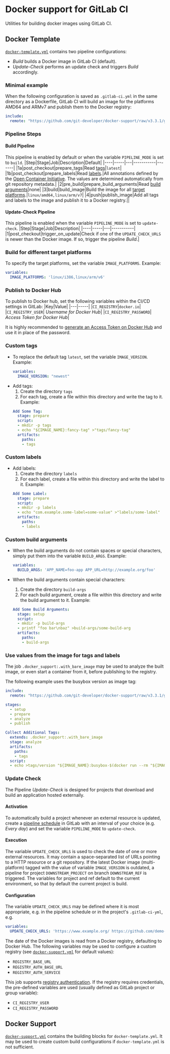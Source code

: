 # Docker support for GitLab CI
Utilities for building docker images using GitLab CI.

## Docker Template
[`docker-template.yml`](gitlab-ci/docker-template.yml) contains two pipeline configurations:
* _Build_ builds a Docker image in GitLab CI (default).
* _Update-Check_ performs an update check and triggers _Build_ accordingly.

### Minimal example
When the following configuration is saved as `.gitlab-ci.yml` in the same directory as a Dockerfile, GitLab CI will build an image for the platforms AMD64
and ARMv7 and publish them to the Docker registry:
```yaml
include:
  remote: "https://github.com/git-developer/docker-support/raw/v3.3.1/gitlab-ci/docker-template.yml"
```

### Pipeline Steps

#### Build Pipeline
This pipeline is enabled by default or when the variable `PIPELINE_MODE` is set to `build`.
|Step|Stage|Job|Description|Default|
|----|-----|---|-----------|-------|
|1a|post_checkout|prepare_tags|Read [tags](https://docs.docker.com/engine/reference/commandline/tag/)|`latest`|
|1b|post_checkout|prepare_labels|Read [labels](https://docs.docker.com/config/labels-custom-metadata/).|All annotations defined by the [Open Container Initiative](https://github.com/opencontainers/image-spec/blob/master/annotations.md#pre-defined-annotation-keys). The values are determined automatically from git repository metadata.|
|2|pre_build|prepare_build_arguments|Read [build arguments](https://docs.docker.com/engine/reference/commandline/build/#set-build-time-variables---build-arg)|none|
|3|build|build_image|Build the image for all [target platforms](https://docs.docker.com/buildx/working-with-buildx/#build-multi-platform-images).|`linux/amd64,linux/arm/v7`|
|4|push|publish_image|Add all tags and labels to the image and publish it to a Docker registry.||

#### Update-Check Pipeline
This pipeline is enabled when the variable `PIPELINE_MODE` is set to `update-check`.
|Step|Stage|Job|Description|
|----|-----|---|-----------|
|1|post_checkout|trigger_on_update|Check if one of the `UPDATE_CHECK_URLS` is newer than the Docker image. If so, trigger the pipeline _Build_.|

### Build for different target platforms
To specify the target platforms, set the variable `IMAGE_PLATFORMS`. Example:
```yaml
variables:
  IMAGE_PLATFORMS: 'linux/i386,linux/arm/v6'
```

### Publish to Docker Hub
To publish to Docker hub, set the following variables within the CI/CD settings in GitLab:
|Key|Value|
|---|-----|
|`CI_REGISTRY`|`docker.io`|
|`CI_REGISTRY_USER`| _Username for Docker Hub_|
|`CI_REGISTRY_PASSWORD`| _Access Token for Docker Hub_|

It is highly recommended to
[generate an Access Token on Docker Hub](https://docs.docker.com/docker-hub/access-tokens/)
and use it in place of the password.

### Custom tags
- To replace the default tag `latest`, set the variable `IMAGE_VERSION`. Example:
  ```yaml
  variables:
    IMAGE_VERSION: "newest"
  ```
- Add tags:
    1. Create the directory `tags`
    1. For each tag, create a file within this directory and write the tag to it.  Example:
  ```yaml
  Add Some Tag:
    stage: prepare
    script:
    - mkdir -p tags
    - echo "${IMAGE_NAME}:fancy-tag" >"tags/fancy-tag"
    artifacts:
      paths:
      - tags
  ```

### Custom labels
- Add labels:
    1. Create the directory `labels`
    1. For each label, create a file within this directory and write the label to it. Example:
  ```yaml
  Add Some Label:
    stage: prepare
    script:
    - mkdir -p labels
    - echo "com.example.some-label=some-value" >"labels/some-label"
    artifacts:
      paths:
      - labels
  ```

### Custom build arguments
* When the build arguments do not contain spaces or special characters,
  simply put them into the variable `BUILD_ARGS`. Example:
  ```yaml
  variables:
    BUILD_ARGS: 'APP_NAME=foo-app APP_URL=http://example.org/foo'
  ```

* When the build arguments contain special characters:
    1. Create the directory `build-args`
    1. For each build argument, create a file within this directory and write the build argument to it. Example:
  ```yaml
  Add Some Build Arguments:
    stage: setup
    script:
    - mkdir -p build-args
    - printf "foo bar\nbaz" >build-args/some-build-arg
    artifacts:
      paths:
      - build-args
  ```

### Use values from the image for tags and labels
The job `.docker_support:.with_bare_image` may be used to analyze the built
image, or even start a container from it, before publishing to the registry.

The following example uses the busybox version as image tag:
```yaml
include:
  remote: "https://github.com/git-developer/docker-support/raw/v3.3.1/gitlab-ci/docker-template.yml"

stages:
  - setup
  - prepare
  - analyze
  - publish

Collect Additional Tags:
  extends: .docker_support:.with_bare_image
  stage: analyze
  artifacts:
    paths:
    - tags
  script:
  - echo >tags/version "${IMAGE_NAME}:busybox-$(docker run --rm "${IMAGE_NAME}:${BUILD_CACHE}" sh -c 'busybox | head -1 | cut -d " " -f 2')"
```

### Update Check
The Pipeline _Update-Check_ is designed for projects that download and build an
application hosted externally.
#### Activation
To automatically build a project whenever an
external resource is updated, create a
[pipeline schedule](https://docs.gitlab.com/ee/ci/pipelines/schedules.html)
in GitLab with an interval of your choice (e.g. _Every day_) and set the variable
`PIPELINE_MODE` to `update-check`.

#### Execution
The variable `UPDATE_CHECK_URLS` is used to check the date of one or more
external resources. It may contain a space-separated list of URLs pointing to a
HTTP resource or a git repository. If the latest Docker image (multi-platform)
tagged with the value of variable `IMAGE_VERSION` is outdated,
a pipeline for project `DOWNSTREAM_PROJECT` on branch `DOWNSTREAM_REF` is
triggered. The variables for project and ref default to the current
environment, so that by default the current project is build.

#### Configuration
The variable `UPDATE_CHECK_URLS` may be defined where it is most appropriate,
e.g. in the pipeline schedule or in the project's `.gitlab-ci-yml`, e.g.
```yaml
variables:
  UPDATE_CHECK_URLS: 'https://www.example.org/ https://github.com/demo-group/demo-repo.git'
```

The date of the Docker images is read from a Docker registry,
defaulting to Docker Hub.
The following variables may be used to configure a custom registry
(see [`docker-support.yml`](gitlab-ci/docker-support.yml) for default values):
*  `REGISTRY_BASE_URL`
*  `REGISTRY_AUTH_BASE_URL`
*  `REGISTRY_AUTH_SERVICE`

This job supports
[registry authentication](https://docs.docker.com/registry/spec/auth/token/).
If the registry requires credentials, the pre-defined variables are used
(usually defined as GitLab project or group variable):
* `CI_REGISTRY_USER`
* `CI_REGISTRY_PASSWORD`

## Docker Support
[`docker-support.yml`](gitlab-ci/docker-support.yml) contains the building
blocks for `docker-template.yml`. It may be used to create custom build
configurations if `docker-template.yml` is not sufficient.
